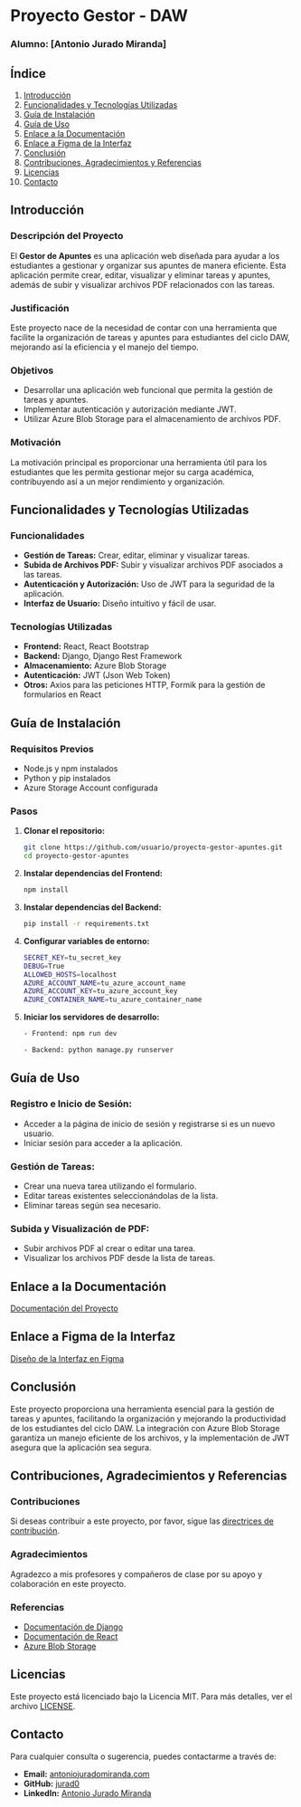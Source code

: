 # Proyecto Gestor  - DAW
### Alumno: [Antonio Jurado Miranda]

## Índice
1. [Introducción](#introducción)
2. [Funcionalidades y Tecnologías Utilizadas](#funcionalidades-y-tecnologías-utilizadas)
3. [Guía de Instalación](#guía-de-instalación)
4. [Guía de Uso](#guía-de-uso)
5. [Enlace a la Documentación](#enlace-a-la-documentación)
6. [Enlace a Figma de la Interfaz](#enlace-a-figma-de-la-interfaz)
7. [Conclusión](#conclusión)
8. [Contribuciones, Agradecimientos y Referencias](#contribuciones-agradecimientos-y-referencias)
9. [Licencias](#licencias)
10. [Contacto](#contacto)

## Introducción
### Descripción del Proyecto
El **Gestor de Apuntes** es una aplicación web diseñada para ayudar a los estudiantes a gestionar y organizar sus apuntes de manera eficiente. Esta aplicación permite crear, editar, visualizar y eliminar tareas y apuntes, además de subir y visualizar archivos PDF relacionados con las tareas.

### Justificación
Este proyecto nace de la necesidad de contar con una herramienta que facilite la organización de tareas y apuntes para estudiantes del ciclo DAW, mejorando así la eficiencia y el manejo del tiempo.

### Objetivos
- Desarrollar una aplicación web funcional que permita la gestión de tareas y apuntes.
- Implementar autenticación y autorización mediante JWT.
- Utilizar Azure Blob Storage para el almacenamiento de archivos PDF.

### Motivación
La motivación principal es proporcionar una herramienta útil para los estudiantes que les permita gestionar mejor su carga académica, contribuyendo así a un mejor rendimiento y organización.

## Funcionalidades y Tecnologías Utilizadas
### Funcionalidades
- **Gestión de Tareas:** Crear, editar, eliminar y visualizar tareas.
- **Subida de Archivos PDF:** Subir y visualizar archivos PDF asociados a las tareas.
- **Autenticación y Autorización:** Uso de JWT para la seguridad de la aplicación.
- **Interfaz de Usuario:** Diseño intuitivo y fácil de usar.

### Tecnologías Utilizadas
- **Frontend:** React, React Bootstrap
- **Backend:** Django, Django Rest Framework
- **Almacenamiento:** Azure Blob Storage
- **Autenticación:** JWT (Json Web Token)
- **Otros:** Axios para las peticiones HTTP, Formik para la gestión de formularios en React

## Guía de Instalación
### Requisitos Previos
- Node.js y npm instalados
- Python y pip instalados
- Azure Storage Account configurada

### Pasos
1. **Clonar el repositorio:**
   ```bash
   git clone https://github.com/usuario/proyecto-gestor-apuntes.git
   cd proyecto-gestor-apuntes

2. **Instalar dependencias del Frontend:**
    ```bash
    npm install

3. **Instalar dependencias del Backend:**
    ```bash
    pip install -r requirements.txt

4. **Configurar variables de entorno:**
    ```bash
    SECRET_KEY=tu_secret_key
    DEBUG=True
    ALLOWED_HOSTS=localhost
    AZURE_ACCOUNT_NAME=tu_azure_account_name
    AZURE_ACCOUNT_KEY=tu_azure_account_key
    AZURE_CONTAINER_NAME=tu_azure_container_name

5. **Iniciar los servidores de desarrollo:**
    ```bash
    - Frontend: npm run dev

    - Backend: python manage.py runserver

## Guía de Uso

### Registro e Inicio de Sesión:
- Acceder a la página de inicio de sesión y registrarse si es un nuevo usuario.
- Iniciar sesión para acceder a la aplicación.

### Gestión de Tareas:
- Crear una nueva tarea utilizando el formulario.
- Editar tareas existentes seleccionándolas de la lista.
- Eliminar tareas según sea necesario.

### Subida y Visualización de PDF:
- Subir archivos PDF al crear o editar una tarea.
- Visualizar los archivos PDF desde la lista de tareas.

## Enlace a la Documentación
[Documentación del Proyecto](https://github.com/usuario/proyecto-gestor-apuntes/wiki)

## Enlace a Figma de la Interfaz
[Diseño de la Interfaz en Figma](https://www.figma.com/file/ejemplo/proyecto-gestor-apuntes)

## Conclusión
Este proyecto proporciona una herramienta esencial para la gestión de tareas y apuntes, facilitando la organización y mejorando la productividad de los estudiantes del ciclo DAW. La integración con Azure Blob Storage garantiza un manejo eficiente de los archivos, y la implementación de JWT asegura que la aplicación sea segura.

## Contribuciones, Agradecimientos y Referencias

### Contribuciones
Si deseas contribuir a este proyecto, por favor, sigue las [directrices de contribución](https://github.com/usuario/proyecto-gestor-apuntes/CONTRIBUTING.md).

### Agradecimientos
Agradezco a mis profesores y compañeros de clase por su apoyo y colaboración en este proyecto.

### Referencias
- [Documentación de Django](https://docs.djangoproject.com/)
- [Documentación de React](https://reactjs.org/docs/getting-started.html)
- [Azure Blob Storage](https://docs.microsoft.com/en-us/azure/storage/blobs/)

## Licencias
Este proyecto está licenciado bajo la Licencia MIT. Para más detalles, ver el archivo [LICENSE](https://github.com/usuario/proyecto-gestor-apuntes/LICENSE).

## Contacto
Para cualquier consulta o sugerencia, puedes contactarme a través de:
- **Email:** [antoniojuradomiranda.com](mailto:antoniojuradomiranda.com)
- **GitHub:** [jurad0](https://github.com/jurad0)
- **LinkedIn:** [Antonio Jurado Miranda](https://www.linkedin.com/in/antonio-jurado-miranda/)